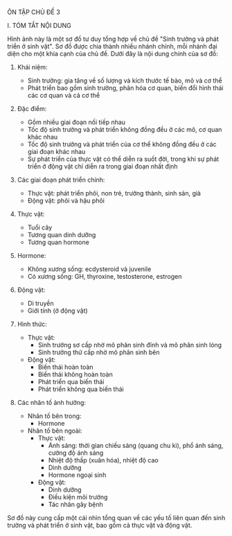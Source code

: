 ÔN TẬP CHỦ ĐỀ 3

I. TÓM TẮT NỘI DUNG

Hình ảnh này là một sơ đồ tư duy tổng hợp về chủ đề "Sinh trưởng và phát triển ở sinh vật". Sơ đồ được chia thành nhiều nhánh chính, mỗi nhánh đại diện cho một khía cạnh của chủ đề. Dưới đây là nội dung chính của sơ đồ:

1. Khái niệm:
   - Sinh trưởng: gia tăng về số lượng và kích thước tế bào, mô và cơ thể
   - Phát triển bao gồm sinh trưởng, phân hóa cơ quan, biến đổi hình thái các cơ quan và cả cơ thể

2. Đặc điểm:
   - Gồm nhiều giai đoạn nối tiếp nhau
   - Tốc độ sinh trưởng và phát triển không đồng đều ở các mô, cơ quan khác nhau
   - Tốc độ sinh trưởng và phát triển của cơ thể không đồng đều ở các giai đoạn khác nhau
   - Sự phát triển của thực vật có thể diễn ra suốt đời, trong khi sự phát triển ở động vật chỉ diễn ra trong giai đoạn nhất định

3. Các giai đoạn phát triển chính:
   - Thực vật: phát triển phôi, non trẻ, trưởng thành, sinh sản, già
   - Động vật: phôi và hậu phôi

4. Thực vật:
   - Tuổi cây
   - Tương quan dinh dưỡng
   - Tương quan hormone

5. Hormone:
   - Không xương sống: ecdysteroid và juvenile
   - Có xương sống: GH, thyroxine, testosterone, estrogen

6. Động vật:
   - Di truyền
   - Giới tính (ở động vật)

7. Hình thức:
   - Thực vật:
     + Sinh trưởng sơ cấp nhờ mô phân sinh đỉnh và mô phân sinh lóng
     + Sinh trưởng thứ cấp nhờ mô phân sinh bên
   - Động vật:
     + Biến thái hoàn toàn
     + Biến thái không hoàn toàn
     + Phát triển qua biến thái
     + Phát triển không qua biến thái

8. Các nhân tố ảnh hưởng:
   - Nhân tố bên trong:
     + Hormone
   - Nhân tố bên ngoài:
     + Thực vật:
       * Ánh sáng: thời gian chiếu sáng (quang chu kì), phổ ánh sáng, cường độ ánh sáng
       * Nhiệt độ thấp (xuân hóa), nhiệt độ cao
       * Dinh dưỡng
       * Hormone ngoại sinh
     + Động vật:
       * Dinh dưỡng
       * Điều kiện môi trường
       * Tác nhân gây bệnh

Sơ đồ này cung cấp một cái nhìn tổng quan về các yếu tố liên quan đến sinh trưởng và phát triển ở sinh vật, bao gồm cả thực vật và động vật.